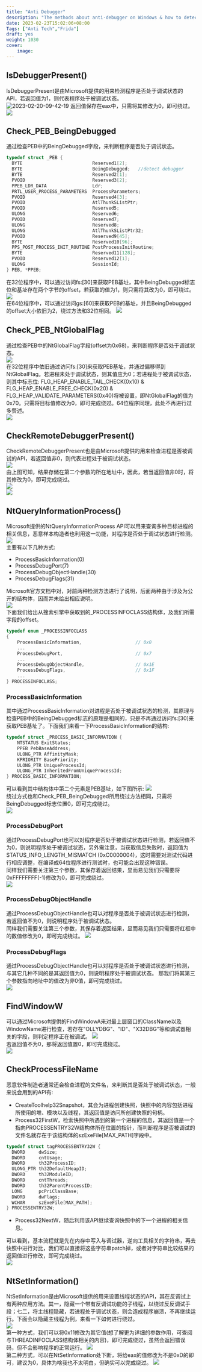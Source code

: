 ```yaml
---
title: "Anti Debugger"
description: "The methods about anti-debugger on Windows & how to detect and bypass."
date: 2023-02-23T15:02:06+08:00
Tags: ["Anti Tech","Frida"]
draft: yes
weight: 1030
cover: 
    image: 
---
```


## IsDebuggerPresent()
IsDebuggerPresent是由Microsoft提供的用来检测程序是否处于调试状态的API，若返回值为1，则代表程序处于被调试状态。  
![2023-02-20-09-42-19](https://raw.githubusercontent.com/g0mxxm/Picture/main/images/2023-02-20-09-42-19.png)
返回值保存在eax中，只需将其修改为0，即可绕过。  
![](2023-02-20-09-47-42.png)  
## Check_PEB_BeingDebugged
通过检查PEB中的BeingDebugged字段，来判断程序是否处于调试状态。  
```C++
typedef struct _PEB {
  BYTE                          Reserved1[2];
  BYTE                          BeingDebugged;   //detect debugger
  BYTE                          Reserved2[1];
  PVOID                         Reserved3[2];
  PPEB_LDR_DATA                 Ldr;
  PRTL_USER_PROCESS_PARAMETERS  ProcessParameters;
  PVOID                         Reserved4[3];
  PVOID                         AtlThunkSListPtr;
  PVOID                         Reserved5;
  ULONG                         Reserved6;
  PVOID                         Reserved7;
  ULONG                         Reserved8;
  ULONG                         AtlThunkSListPtr32;
  PVOID                         Reserved9[45];
  BYTE                          Reserved10[96];
  PPS_POST_PROCESS_INIT_ROUTINE PostProcessInitRoutine;
  BYTE                          Reserved11[128];
  PVOID                         Reserved12[1];
  ULONG                         SessionId;
} PEB, *PPEB;
```  
在32位程序中，可以通过访问fs:[30]来获取PEB基址，其中BeingDebugged标志位和基址存在两个字节的offset，若获取的值为1，则只需将其改为0，即可绕过。
![](2023-02-20-09-59-48.png)  
在64位程序中，可以通过访问gs:[60]来获取PEB的基址，并且BeingDebugged的offset大小依旧为2，绕过方法和32位相同。
![](2023-02-20-10-09-11.png)  
## Check_PEB_NtGlobalFlag  
通过检查PEB中的NtGlobalFlag字段(offset为0x68)，来判断程序是否处于调试状态。    
![](2023-02-20-10-35-46.png)  
在32位程序中依旧通过访问fs:[30]来获取PEB基址，并通过偏移得到NtGlobalFlag。若进程未处于调试状态，则其值应为0；若进程处于被调试状态，则其中标志位: FLG_HEAP_ENABLE_TAIL_CHECK(0x10) & FLG_HEAP_ENABLE_FREE_CHECK(0x20) & FLG_HEAP_VALIDATE_PARAMETERS(0x40)将被设置，即NtGlobalFlag的值为0x70。只需将目标值修改为0，即可完成绕过。64位程序同理，此处不再进行过多赘述。  
![](2023-02-20-10-44-26.png)  
## CheckRemoteDebuggerPresent()
CheckRemoteDebuggerPresent也是由Microsoft提供的用来检查进程是否被调试的API，若返回值非0，则代表进程处于被调试状态。  
![](2023-02-20-11-06-14.png)  
由上图可知，结果存储在第二个参数的所在地址中，因此，若当返回值非0时，将其修改为0，即可完成绕过。  
![](2023-02-20-11-12-20.png)  
![](2023-02-20-11-13-13.png)  
## NtQueryInformationProcess()  
Microsoft提供的NtQueryInformationProcess API可以用来查询多种目标进程的相关信息，恶意样本构造者也利用这一功能，对程序是否处于调试状态进行检测。
![](2023-02-20-11-40-22.png)  
主要有以下几种方式:  
* ProcessBasicInformation(0)
* ProcessDebugPort(7)
* ProcessDebugObjectHandle(30)
* ProcessDebugFlags(31)  

Microsoft官方文档中对，对前两种检测方法进行了说明，后面两种由于涉及为公开的结构体，因而并未给出相应说明。  
![](2023-02-20-13-49-40.png)  
下面我们给出从搜索引擎中获取到的_PROCESSINFOCLASS结构体，及我们所需字段的offset。
```C++
typedef enum _PROCESSINFOCLASS
{
    ProcessBasicInformation, 					// 0x0
    ...
    ProcessDebugPort,							// 0x7
    ...
    ProcessDebugObjectHandle,					// 0x1E
    ProcessDebugFlags, 							// 0x1F
    ...
} PROCESSINFOCLASS;
```
### ProcessBasicInformation
其中通过ProcessBasicInformation对进程是否处于被调试状态的检测，其原理与检查PEB中的BeingDebugged标志的原理是相同的，只是不再通过访问fs:[30]来获取PEB基址了。下面我们来看一下ProcessBasicInformation的结构:  
```C++
typedef struct _PROCESS_BASIC_INFORMATION {
    NTSTATUS ExitStatus;
    PPEB PebBaseAddress;
    ULONG_PTR AffinityMask;
    KPRIORITY BasePriority;
    ULONG_PTR UniqueProcessId;
    ULONG_PTR InheritedFromUniqueProcessId;
} PROCESS_BASIC_INFORMATION;
```  
可以看到其中结构体中第二个元素是PEB基址，如下图所示:
![](2023-02-20-14-06-08.png)  
绕过方式也和Check_PEB_BeingDebugged所用绕过方法相同，只需将BeingDebugged标志位置0，即可完成绕过。  
![](2023-02-20-14-09-12.png)  
### ProcessDebugPort
通过ProcessDebugPort也可以对程序是否处于被调试状态进行检测，若返回值不为0，则说明程序处于被调试状态，另外需注意，当获取信息失败时，返回值为STATUS_INFO_LENGTH_MISMATCH (0xC0000004)，这时需要对测试代码进行相应调整，在编译成64位程序进行测试时，也可能会出现这种错误。  
同样我们需要关注第三个参数，其保存着返回结果，显而易见我们只需要将0xFFFFFFFF(-1)修改为0，即可完成绕过。  
![](2023-02-20-15-05-53.png)  
### ProcessDebugObjectHandle  
通过ProcessDebugObjectHandle也可以对程序是否处于被调试状态进行检测，若返回值不为0，则说明程序处于被调试状态。  
同样我们需要关注第三个参数，其保存着返回结果，显而易见我们只需要将红框中的数值修改为0，即可完成绕过。
![](2023-02-20-16-59-28.png)  
### ProcessDebugFlags  
通过ProcessDebugObjectHandle也可以对程序是否处于被调试状态进行检测，与其它几种不同的是其返回值为0，则说明程序处于被调试状态。
那我们将其第三个参数指向地址中的值改为非0值，即可完成绕过。  
![](2023-02-20-17-21-51.png)  
## FindWindowW  
可以通过Microsoft提供的FindWindowA来对最上层窗口的ClassName以及WindowName进行检查，若存在"OLLYDBG"、"ID"、"X32DBG"等和调试器相关的字段，则判定程序正在被调试。
![](2023-02-20-17-39-50.png)  
若返回值不为0，那将返回值置0，即可完成绕过。  
![](2023-02-20-17-54-05.png)  
## CheckProcessFileName  
恶意软件制造者通常还会检查进程的文件名，来判断其是否处于被调试状态，一般来说会用到的API有:
* CreateToolhelp32Snapshot，其会为进程创建快照，快照中的内容包括进程所使用的堆、模块以及线程，其返回值是访问所创建快照的句柄。
* Process32FirstW，检索快照中所遇到的第一个进程的信息，其返回值是一个指向PROCESSENTRY32W结构体所在位置的指针，而判断程序是否被调试的文件名就存在于该结构体的szExeFile[MAX_PATH]字段中。
```C++
typedef struct tagPROCESSENTRY32W {
  DWORD     dwSize;
  DWORD     cntUsage;
  DWORD     th32ProcessID;
  ULONG_PTR th32DefaultHeapID;
  DWORD     th32ModuleID;
  DWORD     cntThreads;
  DWORD     th32ParentProcessID;
  LONG      pcPriClassBase;
  DWORD     dwFlags;
  WCHAR     szExeFile[MAX_PATH];
} PROCESSENTRY32W;
```
* Process32NextW，随后利用该API继续查询快照中的下一个进程的相关信息。  

可以看到，基本流程就是先在内存中写入与调试器，逆向工具相关的字符串，再去快照中进行对比，我们可以直接将这些字符串patch掉，或者对字符串比较结果的返回值进行修改，即可完成绕过。  
![](2023-02-20-19-01-03.png)  
## NtSetInformation()
NtSetInformation是由Microsoft提供的用来设置线程状态的API，其在反调试上有两种应用方法。其一，隐藏一个带有反调试功能的子线程，以绕过反反调试手段；七二，将主线程隐藏，若进程处于调试状态，则会造成程序崩溃，不再继续运行。下面会以隐藏主线程为例，来看一下如何进行绕过。  
![](2023-02-21-19-36-25.png)  
第一种方式，我们可以将0x11修改为其它值(想了解更为详细的参数作用，可查阅与THREADINFOCLASS结构体相关的内容)，即可完成绕过，虽然会返回错误码，但不会影响程序的正常运行。
![](2023-02-21-19-43-25.png)  
第二种方式，可以在NtSetInformation处下断，将给eax的值修改为不是0xD的即可，建议为0，具体为啥我也不太明白，但确实可以完成绕过。
![](2023-02-21-19-48-08.png)

